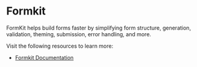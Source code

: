 # Formkit

FormKit helps build forms faster by simplifying form structure, generation, validation, theming, submission, error handling, and more.

Visit the following resources to learn more:

- [Formkit Documentation](https://formkit.com/)


